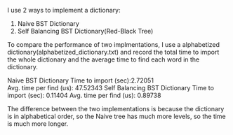 I use 2 ways to implement a dictionary:
1. Naive BST Dictionary
2. Self Balancing BST Dictionary(Red-Black Tree)

To compare the performance of two implmentations, I use a alphabetized dictionary(alphabetized_dictionary.txt) and record the total time to import the whole dictionary and the average time to find each word in the dictionary. 

Naive BST Dictionary
Time to import (sec):2.72051  
Avg. time per find (us): 47.52343
Self Balancing BST Dictionary
Time to import (sec): 0.11404
Avg. time per find (us): 0.89738
 
The difference between the two implementations is because the dictionary is in alphabetical order, so the Naive tree has much more levels, so the time is much more longer.

